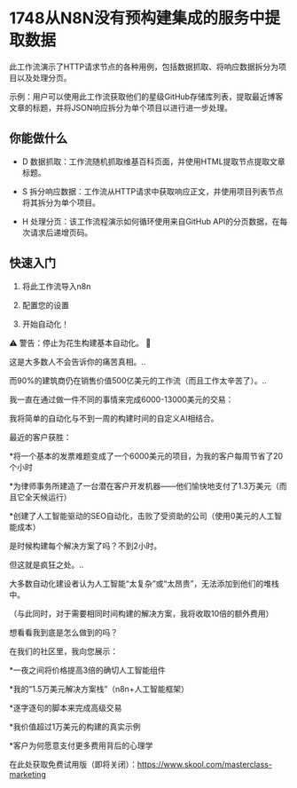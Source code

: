 # 1748从N8N没有预构建集成的服务中提取数据

此工作流演示了HTTP请求节点的各种用例，包括数据抓取、将响应数据拆分为项目以及处理分页。

示例：用户可以使用此工作流获取他们的星级GitHub存储库列表，提取最近博客文章的标题，并将JSON响应拆分为单个项目以进行进一步处理。

## 你能做什么

- D 数据抓取：工作流随机抓取维基百科页面，并使用HTML提取节点提取文章标题。

- S 拆分响应数据：工作流从HTTP请求中获取响应正文，并使用项目列表节点将其拆分为单个项目。

- H 处理分页：该工作流程演示如何循环使用来自GitHub API的分页数据，在每次请求后递增页码。

## 快速入门

1.  将此工作流导入n8n

2.  配置您的设置

3.  开始自动化！

⚠️ 警告：停止为花生构建基本自动化。 🚫

这是大多数人不会告诉你的痛苦真相。..

而90%的建筑商仍在销售价值500亿美元的工作流（而且工作太辛苦了）。..

我一直在通过做一件不同的事情来完成6000-13000美元的交易：

我将简单的自动化与不到一周的构建时间的自定义AI相结合。

最近的客户获胜：

*将一个基本的发票难题变成了一个6000美元的项目，为我的客户每周节省了20个小时

*为律师事务所建造了一台潜在客户开发机器——他们愉快地支付了1.3万美元（而且它全天候运行）

*创建了人工智能驱动的SEO自动化，击败了受资助的公司（使用0美元的人工智能成本）

是时候构建每个解决方案了吗？不到2小时。

但这就是疯狂之处。..

大多数自动化建设者认为人工智能“太复杂”或“太昂贵”，无法添加到他们的堆栈中。

（与此同时，对于需要相同时间构建的解决方案，我将收取10倍的额外费用）

想看看我到底是怎么做到的吗？

在我们的社区里，我向您展示：

*一夜之间将价格提高3倍的确切人工智能组件

*我的“1.5万美元解决方案栈”（n8n+人工智能框架）

*逐字逐句的脚本来完成高级交易

*我价值超过1万美元的构建的真实示例

*客户为何愿意支付更多费用背后的心理学

在此处获取免费试用版（即将关闭）：https://www.skool.com/masterclass-marketing

